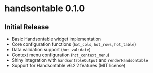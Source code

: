 # handsontable 0.1.0

## Initial Release

- Basic Handsontable widget implementation
- Core configuration functions (`hot_cols`, `hot_rows`, `hot_table`)
- Data validation support (`hot_validate`)
- Context menu configuration (`hot_context_menu`)
- Shiny integration with `handsontableOutput` and `renderHandsontable`
- Support for Handsontable v6.2.2 features (MIT license)
